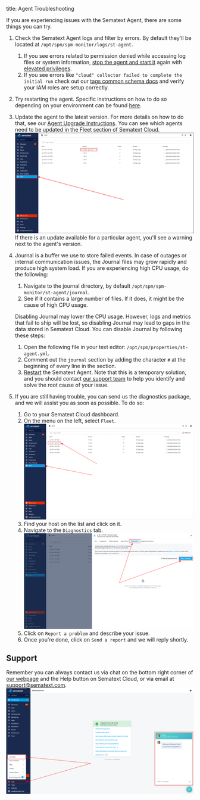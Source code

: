 title: Agent Troubleshooting

If you are experiencing issues with the Sematext Agent, there are some things you can try.

1. Check the Sematext Agent logs and filter by errors. By default they'll be located at `/opt/spm/spm-monitor/logs/st-agent`. 
   1. If you see errors related to permission denied while accessing log files or system information, [stop the agent and start it](https://sematext.com/docs/agents/sematext-agent/starting-stopping) again with [elevated privileges](https://sematext.com/docs/agents/sematext-agent/permission-requirements/). 
   2. If you see errors like `"cloud" collector failed to complete the initial run` check out our [tags common schema docs](https://sematext.com/docs/tags/common-schema/#cloud-tags) and verify your IAM roles are setup correctly.
   

2. Try restarting the agent. Specific instructions on how to do so depending on your environment can be found [here](https://sematext.com/docs/agents/sematext-agent/starting-stopping).

3. Update the agent to the latest version. For more details on how to do that, see our [Agent Upgrade Instructions](https://sematext.com/docs/monitoring/spm-faq/#agent-updating). You can see which agents need to be updated in the Fleet section of Sematext Cloud.
![Fleet](../../images/agents/fleet-menu.png)
If there is an update available for a particular agent, you'll see a warning next to the agent's version.

4. Journal is a buffer we use to store failed events. In case of outages or internal communication issues, the Journal files may grow rapidly and produce high system load. If you are experiencing high CPU usage, do the following:
   1. Navigate to the journal directory, by default `/opt/spm/spm-monitor/st-agent/journal`.
   2. See if it contains a large number of files. If it does, it might be the cause of high CPU usage.
   
   Disabling Journal may lower the CPU usage. However, logs and metrics that fail to ship will be lost, so disabling Journal may lead to gaps in the data stored in Sematext Cloud. You can disable Journal by following these steps:
   1. Open the following file in your text editor: `/opt/spm/properties/st-agent.yml`. 
   2. Comment out the `journal` section by adding the character `#` at the beginning of every line in the section.
   3. [Restart](https://sematext.com/docs/agents/sematext-agent/starting-stopping) the Sematext Agent.
   Note that this is a temporary solution, and you should contact [our support team](https://sematext.com/docs/agent/agent-troubleshooting/#support) to help you identify and solve the root cause of your issue.
   
5. If you are still having trouble, you can send us the diagnostics package, and we will assist you as soon as possible. To do so:
   1. Go to your Sematext Cloud dashboard.
   2. On the menu on the left, select `Fleet`.
   ![Fleet screen](../../images/agents/fleet.png)
   3. Find your host on the list and click on it.
   4. Navigate to the `Diagnostics` tab.
   ![Fleet screen](../../images/agents/agent-diagnostics.png)
   5. Click on `Report a problem` and describe your issue.
   6. Once you're done, click on `Send a report` and we will reply shortly.

## Support
Remember you can always contact us via chat on the bottom right corner of [our webpage](https://sematext.com/) and the Help button on Sematext Cloud, or via email at [support@sematext.com](mailto:support@sematext.com).
![Sematext Cloud Help](../../images/agents/sc-help.png)
